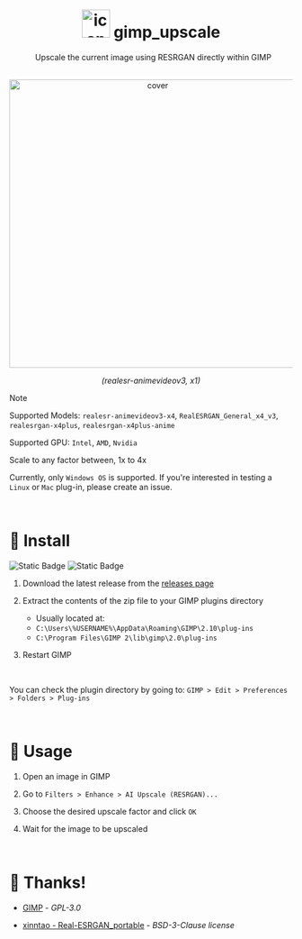 <h1 align="center">
  <img src="https://github.com/user-attachments/assets/fd0b3a53-7240-4a01-8dff-5dcf4d0ca46b" alt="icon" width="50">
  gimp_upscale
</h1>


<p align="center">
  Upscale the current image using RESRGAN directly within GIMP
</p>


<p align="center">
  <img src="https://github.com/user-attachments/assets/a8b6a88e-a438-462e-8b97-e1e8091df748" alt="cover" width=512>
</p>


<p align="center">
  <em>(realesr-animevideov3, x1)</em>
</p>


> [!NOTE]
> Supported Models: `realesr-animevideov3-x4`, `RealESRGAN_General_x4_v3`, `realesrgan-x4plus`, `realesrgan-x4plus-anime`
>
> Supported GPU: `Intel`, `AMD`, `Nvidia`
> 
> Scale to any factor between, 1x to 4x
>
> Currently, only `Windows OS` is supported. If you're interested in testing a `Linux` or `Mac` plug-in, please create an issue.


<br>


# 💾 Install
![Static Badge](https://img.shields.io/badge/Windows-gray)
![Static Badge](https://img.shields.io/badge/GIMP-2.10%2B-green)


1) Download the latest release from the [releases page](https://github.com/Nenotriple/gimp_upscale/releases/tag/v1.0)
2) Extract the contents of the zip file to your GIMP plugins directory
   - Usually located at:
   - `C:\Users\%USERNAME%\AppData\Roaming\GIMP\2.10\plug-ins`
   - `C:\Program Files\GIMP 2\lib\gimp\2.0\plug-ins`

3) Restart GIMP

<br>


You can check the plugin directory by going to: `GIMP > Edit > Preferences > Folders > Plug-ins`


<br>


# 📝 Usage

1) Open an image in GIMP

2) Go to `Filters > Enhance > AI Upscale (RESRGAN)...`

3) Choose the desired upscale factor and click `OK`

4) Wait for the image to be upscaled

<br>


# 👥 Thanks!

- [GIMP](https://www.gimp.org/) - *GPL-3.0*

- [xinntao - Real-ESRGAN_portable](https://github.com/xinntao/Real-ESRGAN#portable-executable-files-ncnn) - *BSD-3-Clause license*
